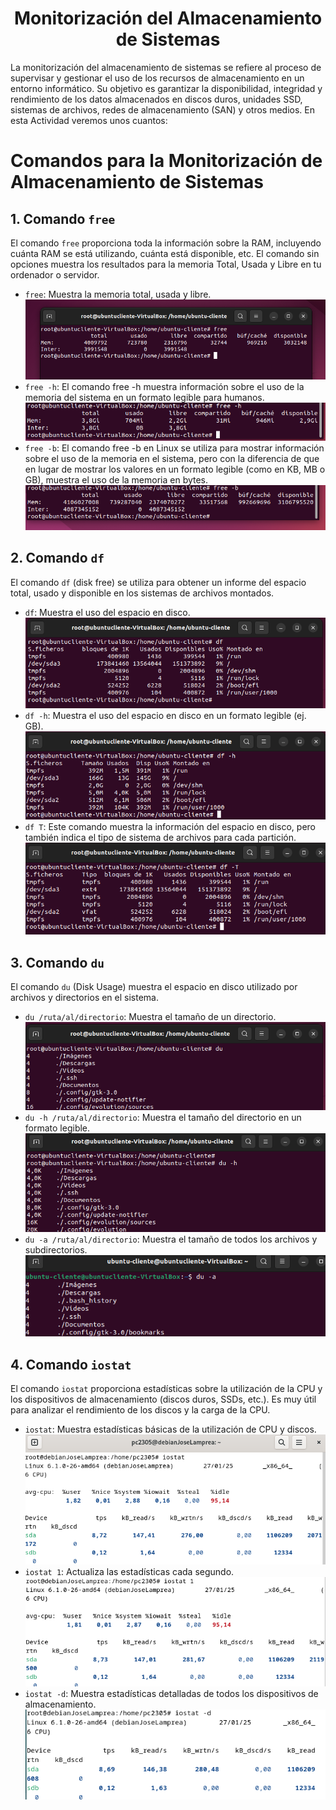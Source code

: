
# <h1 align="center"> Monitorización del Almacenamiento de Sistemas </h> 

La monitorización del almacenamiento de sistemas se refiere al proceso de supervisar y gestionar el uso de los recursos de almacenamiento en un entorno informático. Su objetivo es garantizar la disponibilidad, integridad y rendimiento de los datos almacenados en discos duros, unidades SSD, sistemas de archivos, redes de almacenamiento (SAN) y otros medios.
En esta Actividad veremos unos cuantos:

# Comandos para la Monitorización de Almacenamiento de Sistemas

## 1. Comando `free`

El comando `free` proporciona toda la información sobre la RAM, incluyendo cuánta RAM se está utilizando, cuánta está disponible, etc. El comando sin opciones muestra los resultados para la memoria Total, Usada y Libre en tu ordenador o servidor.

- `free`: Muestra la memoria total, usada y libre.
  ![Free](https://github.com/josemanuellamprea/MONOTORIZACION/blob/main/Img/Captura%20de%20pantalla%202025-01-27%20171205.png?raw=true)
- `free -h`: El comando free -h muestra información sobre el uso de la memoria del sistema en un formato legible para humanos.
  ![Free -h](https://github.com/josemanuellamprea/MONOTORIZACION/blob/main/Img/Captura%20de%20pantalla%202025-01-27%20171430.png?raw=true)
- `free -b`: El comando free -b en Linux se utiliza para mostrar información sobre el uso de la memoria en el sistema, pero con la diferencia de que en lugar de mostrar los valores en un formato legible (como en KB, MB o GB), muestra el uso de la memoria en bytes.
  ![Free -b](https://github.com/josemanuellamprea/MONOTORIZACION/blob/main/Img/Captura%20de%20pantalla%202025-01-27%20171357.png?raw=true)

## 2. Comando `df`

El comando `df` (disk free) se utiliza para obtener un informe del espacio total, usado y disponible en los sistemas de archivos montados.

- `df`: Muestra el uso del espacio en disco.
  ![df](https://github.com/josemanuellamprea/MONOTORIZACION/blob/main/Img/df.png?raw=true)
- `df -h`: Muestra el uso del espacio en disco en un formato legible (ej. GB).
  ![df](https://github.com/josemanuellamprea/MONOTORIZACION/blob/main/Img/df%20-h.png?raw=true)
- `df T`: Este comando muestra la información del espacio en disco, pero también indica el tipo de sistema de archivos para cada partición.
  ![df](https://github.com/josemanuellamprea/MONOTORIZACION/blob/main/Img/df%20-T.png?raw=true)

## 3. Comando `du`

El comando `du` (Disk Usage) muestra el espacio en disco utilizado por archivos y directorios en el sistema.

- `du /ruta/al/directorio`: Muestra el tamaño de un directorio.
 ![du](https://github.com/josemanuellamprea/MONOTORIZACION/blob/main/Img/du.png?raw=true)
- `du -h /ruta/al/directorio`: Muestra el tamaño del directorio en un formato legible.
 ![du -h](https://github.com/josemanuellamprea/MONOTORIZACION/blob/main/Img/du%20-h.png?raw=true)
- `du -a /ruta/al/directorio`: Muestra el tamaño de todos los archivos y subdirectorios.
 ![du -h](https://github.com/josemanuellamprea/MONOTORIZACION/blob/main/Img/du%20-a.png?raw=true)

## 4. Comando `iostat`

El comando `iostat` proporciona estadísticas sobre la utilización de la CPU y los dispositivos de almacenamiento (discos duros, SSDs, etc.). Es muy útil para analizar el rendimiento de los discos y la carga de la CPU.

- `iostat`: Muestra estadísticas básicas de la utilización de CPU y discos.
  ![iostat](https://github.com/josemanuellamprea/MONOTORIZACION/blob/main/Img/iostat.png?raw=true)
- `iostat 1`: Actualiza las estadísticas cada segundo.
 ![iostat 1](https://github.com/josemanuellamprea/MONOTORIZACION/blob/main/Img/iostat%201.png?raw=true)
- `iostat -d`: Muestra estadísticas detalladas de todos los dispositivos de almacenamiento.
 ![iostat -d](https://github.com/josemanuellamprea/MONOTORIZACION/blob/main/Img/iostat%20-d.png?raw=true)


